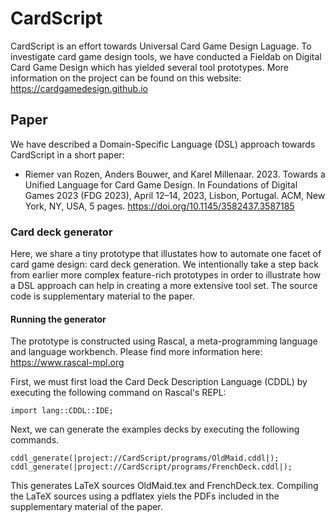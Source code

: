# CardScript
CardScript is an effort towards Universal Card Game Design Laguage.
To investigate card game design tools, 
we have conducted a Fieldab on Digital Card Game Design
which has yielded several tool prototypes.
More information on the project can be found on this website: https://cardgamedesign.github.io

## Paper
We have described a Domain-Specific Language (DSL) approach towards CardScript in a short paper:

* Riemer van Rozen, Anders Bouwer, and Karel Millenaar. 2023. Towards a Unified Language for Card Game Design. In Foundations of Digital Games 2023 (FDG 2023), April 12–14, 2023, Lisbon, Portugal. ACM, New York, NY, USA, 5 pages. https://doi.org/10.1145/3582437.3587185

### Card deck generator
Here, we share a tiny prototype that illustates how to automate one facet of card game design: card deck generation.
We intentionally take a step back from earlier more complex feature-rich prototypes
in order to illustrate how a DSL approach can help in creating a more extensive tool set.
The source code is supplementary material to the paper.

#### Running the generator
The prototype is constructed using Rascal, a meta-programming language and language workbench.
Please find more information here: https://www.rascal-mpl.org

First, we must first load the Card Deck Description Language (CDDL) by executing the following command on Rascal's REPL:
```
import lang::CDDL::IDE;
```

Next, we can generate the examples decks by executing the following commands.
```
cddl_generate(|project://CardScript/programs/OldMaid.cddl|);
cddl_generate(|project://CardScript/programs/FrenchDeck.cddl|);
```

This generates LaTeX sources OldMaid.tex and FrenchDeck.tex.
Compiling the LaTeX sources using a pdflatex yiels the PDFs included in the supplementary material of the paper.
